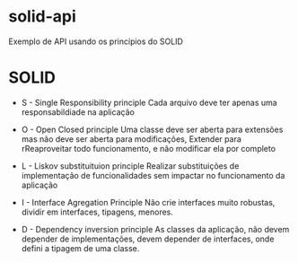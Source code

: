 # solid-api
Exemplo de API usando os princípios do SOLID

# SOLID
* S - Single Responsibility principle
Cada arquivo deve ter apenas uma responsabildiade na aplicação

* O - Open Closed principle
Uma classe deve ser aberta para extensões mas não deve ser aberta para modificações,
Extender para rReaproveitar todo funcionamento, e não modificar ela por completo

* L - Liskov substituituion principle
Realizar substituições de implementação de funcionalidades sem impactar no funcionamento da aplicação

* I - Interface Agregation Principle
Não crie interfaces muito robustas, dividir em interfaces, tipagens, menores.

* D - Dependency inversion principle
As classes da aplicação, não devem depender de implementações, devem depender de interfaces,
onde defini a tipagem de uma classe.
